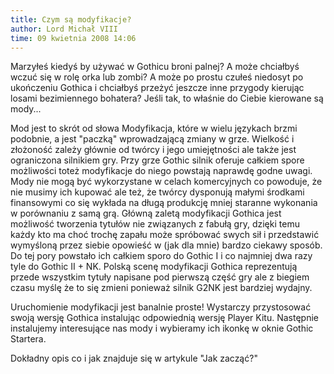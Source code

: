 ```yaml
---
title: Czym są modyfikacje?
author: Lord Michał VIII
time: 09 kwietnia 2008 14:06
---
```


Marzyłeś kiedyś by używać w Gothicu broni palnej? A może chciałbyś wczuć się w rolę orka lub zombi? 
A może po prostu czułeś niedosyt po ukończeniu Gothica i chciałbyś przeżyć jeszcze inne przygody kierując losami bezimiennego bohatera? 
Jeśli tak, to właśnie do Ciebie kierowane są mody...
 
Mod jest to skrót od słowa Modyfikacja, które w wielu językach brzmi podobnie, a jest "paczką" wprowadzającą zmiany w grze. 
Wielkość i złożoność zależy głównie od twórcy i jego umiejętności ale także jest ograniczona silnikiem gry. 
Przy grze Gothic silnik oferuje całkiem spore możliwości toteż modyfikacje do niego powstają naprawdę godne uwagi. 
Mody nie mogą być wykorzystane w celach komercyjnych co powoduje, że nie musimy ich kupować ale też, że twórcy dysponują małymi środkami finansowymi co się wykłada na długą produkcję mniej staranne wykonania w porównaniu z samą grą. 
Główną zaletą modyfikacji Gothica jest możliwość tworzenia tytułów nie związanych z fabułą gry, dzięki temu każdy kto ma choć trochę zapału może spróbować swych sił i przedstawić wymyśloną przez siebie opowieść w (jak dla mnie) bardzo ciekawy sposób. 
Do tej pory powstało ich całkiem sporo do Gothic I i co najmniej dwa razy tyle do Gothic II + NK. 
Polską scenę modyfikacji Gothica reprezentują przede wszystkim tytuły napisane pod pierwszą część gry ale z biegiem czasu myślę że to się zmieni ponieważ silnik G2NK jest bardziej wydajny.
 
Uruchomienie modyfikacji jest banalnie proste! Wystarczy przystosować swoją wersję Gothica instalując odpowiednią wersję Player Kitu. 
Następnie instalujemy interesujące nas mody i wybieramy ich ikonkę w oknie Gothic Startera.
 
Dokładny opis co i jak znajduje się w artykule "Jak zacząć?"